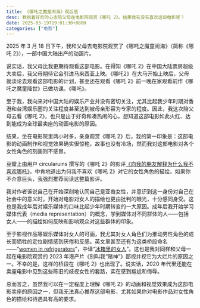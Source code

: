 ```yaml
---
title: 《哪吒之魔童闹海》观后感
desc: 我抱着好奇的心态陪父母在电影院观赏《哪吒 2》。结果我有没有喜欢这部电影呢？
date: 2025-03-19T19:01:30+0800
categories: ["电影"]
---
```


2025 年 3 月 18 日下午，我和父母去电影院观赏了《哪吒之魔童闹海》（简称《哪吒 2》），一部中国大陆出产的动画片。

说实话，我父母比我更期待观看这部电影。在得知《哪吒 2》在中国大陆票房超级大卖后，我父母期待它会引进马来西亚上映。《哪吒2》在大马开始上映后，父母就谈论去观看这部电影的计划，甚至还在观看《哪吒 2》前一晚在家观看前作《哪吒之魔童降世》已做功课。《哪吒》。

至于我，我向来对中国大陆的娱乐产业并没有密切关注，尤其比起我少年时期对香港和台湾娱乐圈的关注程度甚至达到被母亲形容为专家的程度。因此，我这次陪父母去看《哪吒 2》，也只是出于好奇和凑热闹的心，想知道这部电影如此火红、达到能成为全球最卖座的动画电影的原因。

结果，坐在电影院里两小时多，亲身观赏《哪吒 2》后，我的第一印象是：这部电影的动画制作和视觉效果确实很惊艳，故事也没有冷场，然而我对这部电影对各个女性角色的刻画则不感冒。

豆瓣上由用户 circularuins 撰写的《哪吒 2》的影评[《向我的朋友解释为什么我不喜欢哪吒》](https://movie.douban.com/review/16499182/)，中肯地道出为何我不喜欢《哪吒 2》对它的女性角色的描绘。如果你不介意巨头，我强烈推荐阅读这整篇影评。

我对作者诉说自己在开始深刻地认同自己是亚裔女性，并意识到这一身份对自己在社会中的意义时，开始对电影对女人的描绘也更由批判的眼光，十分感同身受。这也是我成年后对娱乐媒体的口味比起少年时期转变的一大原因。成年后我开始学习媒体代表（media representation）的概念，学到媒体对不同群体的人——包括女人——的描绘如何反映和影响观众对这些群体的印象。

至于影视作品等娱乐媒体对女人的可画，我尤其对女人角色们为推动男性角色的成长而牺牲的定位剧情感到厌倦和反感。英文里甚至还有为这类桥段命名——“[women in refrigerators](https://en.wikipedia.org/wiki/Women_in_refrigerators)”，中译“[冰箱里的女人](https://dailyview.tw/popular/detail/23009)”。这也是我对同样和父母一起在电影院观赏的 2023 年港产片《别叫我“赌神”》鄙视并视它为大烂片的原因之一。不幸的是，这样的桥段在《哪吒 2》也出现了。说实话，2020 年代里还能在卖座电影中见到这些陈旧的歧视女性的套路，实在感到尴尬和侮辱。

总而言之，虽然我可以在一定程度上理解《哪吒 2》的动画和视觉效果成为这部电影卖座的原因之一，但我无法真心推荐这部电影，尤其如果你对电影作品对女性角色的描绘和待遇具有高的要求。
